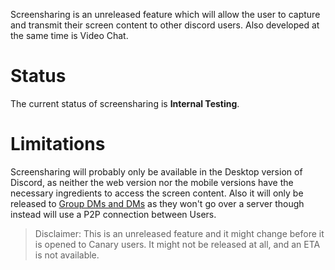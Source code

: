 <!-- TITLE: Screensharing -->
<!-- SUBTITLE: Coming Soon! -->

Screensharing is an unreleased feature which will allow the user to capture and transmit their screen content to other discord users. Also developed at the same time is Video Chat.

# Status
The current status of screensharing is **Internal Testing**.
# Limitations
Screensharing will probably only be available in the Desktop version of Discord, as neither the web version nor the mobile versions have the necessary ingredients to access the screen content. Also it will only be released to [Group DMs and DMs](/direct-messages) as they won't go over a server though instead will use a P2P connection between Users.

> Disclaimer: This is an unreleased feature and it might change before it is opened to Canary users. It might not be released at all, and an ETA is not available.